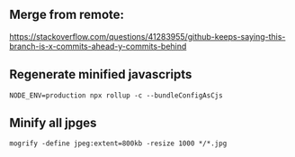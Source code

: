 ## Merge from remote:

https://stackoverflow.com/questions/41283955/github-keeps-saying-this-branch-is-x-commits-ahead-y-commits-behind

## Regenerate minified javascripts

```
NODE_ENV=production npx rollup -c --bundleConfigAsCjs
```

## Minify all jpges

```
mogrify -define jpeg:extent=800kb -resize 1000 */*.jpg
```
